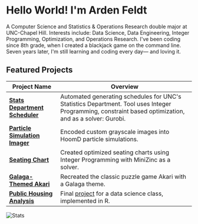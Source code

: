 # Hello World! I'm Arden Feldt
A Computer Science and Statistics & Operations Research double major at UNC-Chapel Hill.
Interests include: Data Science, Data Engineering, Integer Programming, Optimization, and Operations Research.
I've been coding since 8th grade, when I created a blackjack game on the command line. Seven years later, I'm still learning and coding every day— and loving it.

## Featured Projects

| Project Name                        | Overview                                                                                                                                          |
|-------------------------------------|-----------------------------------------------------------------------------------|
| [**Stats Department Scheduler**](https://github.com/Arden-Feldt/STOR-Scheduler)      | Automated generating schedules for UNC's Statistics Department. Tool uses Integer Programming, constraint based optimization, and as a solver: Gurobi.   |
| [**Particle Simulation Imager**](https://github.com/Arden-Feldt/KlotsaLab)      | Encoded custom grayscale images into HoomD particle simulations.             |
| [**Seating Chart**](https://github.com/Arden-Feldt/Seating-Chart)                   | Created optimized seating charts using Integer Programming with MiniZinc as a solver.  |
| [**Galaga-Themed Akari**](https://github.com/Arden-Feldt/Galaga-Themed-Akari)             | Recreated the classic puzzle game Akari with a Galaga theme. |
| [**Public Housing Analysis**](https://github.com/Arden-Feldt/STOR320)        | Final [project](https://www.linkedin.com/in/ardenfeldt/details/projects/1729978742880/single-media-viewer/?profileId=ACoAAEDYs_sBtGGKzNEEplh31psNyEJ-bM9RUKw)  for a data science class, implemented in R.                |


<picture>
  <source media="(prefers-color-scheme: dark)" srcset="https://github-readme-stats.vercel.app/api/top-langs/?username=Arden-Feldt&layout=compact&langs_count=10&theme=tokyonight&cache_seconds=1800&exclude_repo=STOR320">
  <img alt="Stats" src="https://github-readme-stats.vercel.app/api/top-langs/?username=Arden-Feldt&layout=compact&langs_count=10&theme=tokyonight&cache_seconds=1800&exclude_repo=STOR320">
</picture>

<!--

#### Programming Languages
[![Java](https://img.shields.io/badge/Java-%23ED8B00.svg?logo=openjdk&logoColor=white)](#)
[![Python](https://img.shields.io/badge/Python-3776AB?logo=python&logoColor=fff)](#)
[![R](https://img.shields.io/badge/R-%23276DC3.svg?logo=r&logoColor=white)](#)
[![C#](https://custom-icon-badges.demolab.com/badge/C%23-%23239120.svg?logo=cshrp&logoColor=white)](#)
[![C](https://img.shields.io/badge/C-00599C?logo=c&logoColor=white)](#)

<div align="left">
    <picture>
      <source media="(prefers-color-scheme: dark)" srcset="https://github-readme-stats.vercel.app/api/top-langs/?username=Arden-Feldt&layout=compact&langs_count=10&theme=tokyonight&cache_seconds=1800">
      <img alt="Stats" src="https://github-readme-stats.vercel.app/api/top-langs/?username=Arden-Feldt&layout=compact&langs_count=10&theme=tokyonight&cache_seconds=1800">
    </picture>
</div>

[![Unity](https://img.shields.io/badge/Unity-%23000000.svg?logo=unity&logoColor=white)](#)
[![LinkedIn](https://img.shields.io/badge/Linkedin-%230077B5.svg?logo=linkedin&logoColor=white)](#)
[![LinkedIn](https://img.shields.io/badge/LinkedIn-0A66C2?logo=linkedin&logoColor=fff)](#)
-->
